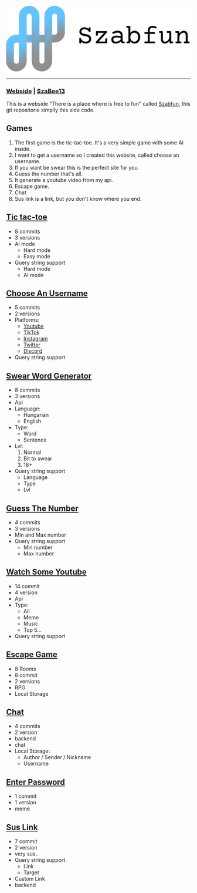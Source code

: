 
![Szabfun logo](img/logo-wide.png)

--------------------------------------------------------------------------------
### [Webside](https://szabfun.pages.dev) | [SzaBee13](https://szabfun.pages.dev/szabee13)
This is a webside "There is a place where is free to fun" called [Szabfun](https://szabfun.pages.dev), this git repositorie simplly this side code.

## Games
1. The first game is the tic-tac-toe. It's a very simple game with some AI inside.
2. I want to get a username so I created this website, called choose an username.
3. If you want be swear this is the perfect site for you.
4. Guess the number that's all.
5. It generate a youtube video from my api.
6. Escape game.
7. Chat
8. Sus link is a link, but you don't know where you end.

## [Tic tac-toe](https://szabfun.pages.dev/tic-tac-toe/)
- 8 commits
- 3 versions
- AI mode
  - Hard mode
  - Easy mode   
- Query string support
  - Hard mode
  - AI mode

## [Choose An Username](https://szabfun.pages.dev/choose-an-username/)
- 5 commits
- 2 versions
- Platforms:
  - [Youtube](https://www.youtube.com)
  - [TikTok](https://www.tiktok.com)
  - [Instagram](https://www.instagram.com)
  - [Twitter](https://x.com)
  - [Discord](https://discord.com)
- Query string support

## [Swear Word Generator](https://szabfun.pages.dev/swear-word-generator/?lang=en&type=word&lvl=1)
- 8 commits
- 3 versions
- Api
- Language:
  - Hungarian
  - English
- Type:
  - Word
  - Sentence
- Lvl:
  1. Normal
  2. Bit to swear
  3. 18+
- Query string support
  - Language
  - Type
  - Lvl

## [Guess The Number](https://szabfun.pages.dev/guess-the-number/)
- 4 commits
- 3 versions
- Min and Max number
- Query string support
  - Min number
  - Max number

## [Watch Some Youtube](https://szabfun.pages.dev/watch-some-youtube/)
- 14 commit
- 4 version
- Api
- Type:
  - All
  - Meme
  - Music
  - Top 5...
- Query string support

## [Escape Game](https://szabfun.pages.dev/escape-game/)
- 8 Rooms
- 8 commit
- 2 versions
- RPG
- Local Storage

## [Chat](https://szabfun.pages.dev/chat/)
- 4 commits
- 2 version
- backend
- chat
- Local Storage:
  - Author / Sender / Nickname
  - Username

## [Enter Password](https://szabfun.pages.dev/enter-password)
- 1 commit
- 1 version
- meme

## [Sus Link](https://szabfun.pages.dev/sus-link)
- 7 commit
- 2 version
- very sus..
- Query string support
  - Link
  - Target
- Custom Link
- backend